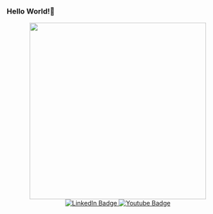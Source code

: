 ### Hello World!👋

<div id="header" align="center">
  <img src="https://media.giphy.com/media/v1.Y2lkPTc5MGI3NjExYzA3YTkxNmE1OGJmYzYxNDExMDYxMWI4YmQ1OTFhOGVkYzE5MjUyZCZjdD1n/qgQUggAC3Pfv687qPC/giphy.gif" width="400"/>
  <div id="badges">
  <a href="https://www.linkedin.com/in/daegilro/">
    <img src="https://img.shields.io/badge/LinkedIn-blue?style=flat&logo=linkedin&logoColor=white" alt="LinkedIn Badge"/>
  </a>
  <a href="https://www.youtube.com/@daegilro">
    <img src="https://img.shields.io/badge/YouTube-red?style=flat&logo=youtube&logoColor=white" alt="Youtube Badge"/>
  </a>
</div>
</div>




<!--
**daegilro/daegilro** is a ✨ _special_ ✨ repository because its `README.md` (this file) appears on your GitHub profile.

Here are some ideas to get you started:

- 🔭 I’m currently working on ...
- 🌱 I’m currently learning ...
- 👯 I’m looking to collaborate on ...
- 🤔 I’m looking for help with ...
- 💬 Ask me about ...
- 📫 How to reach me: ...
- 😄 Pronouns: ...
- ⚡ Fun fact: ...
-->
